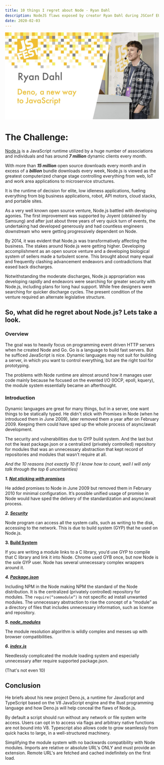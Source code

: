 ```yaml
---
title: 10 things I regret about Node - Ryan Dahl
description: NodeJS flaws exposed by creator Ryan Dahl during JSConf EU, 2018...
date: 2020-02-03
---
```


![](./assets/ryan-dahl.jpg)

# The Challenge:

<u>Node.js</u> is a JavaScript runtime utilized by a huge number of associations and individuals and has around **_7 million_** dynamic clients every month.

With more than **_15 million_** open source downloads every month and in excess of a **_billion_** bundle downloads every week, Node.js is viewed as the greatest computerized change stage controlling everything from web, IoT and work area applications to microservice structures.

It is the runtime of decision for elite, low idleness applications, fueling everything from big business applications, robot, API motors, cloud stacks, and portable sites.

As a very well known open source venture, Node.js battled with developing agonies. The first improvement was supported by Joyent (obtained by Samsung) and after just about three years of very quick turn of events, the undertaking had developed generously and had countless engineers downstream who were getting progressively dependent on Node.

By 2014, it was evident that Node.js was transformatively affecting the business. The stakes around Node.js were getting higher. Developing accomplishment as an open source venture and a developing biological system of sellers made a turbulent scene. This brought about many equal and frequently clashing advancement endeavors and contradictions that eased back discharges.

Notwithstanding the moderate discharges, Node.js appropriation was developing rapidly and endeavors were searching for greater security with Node.js, including plans for long haul support. While free designers were searching for quicker discharge cycles. The present condition of the venture required an alternate legislative structure.

## So, what did he regret about Node.js? Lets take a look.

### Overview

The goal was to heavily focus on programming event driven HTTP servers when he created Node and Go. Go is a language to build fast servers. But he sufficed JavaScript is nice. Dynamic languages may not suit for building a server, in which you want to control everything, but are the right tool for prototyping.

The problems with Node runtime are almost around how it manages user code mainly because he focused on the evented I/O (IOCP, epoll, kquery), the module system essentially became an afterthought.

### Introduction

Dynamic languages are great for many things, but in a server, one want things to be statically typed. He didn't stick with Promises in Node (when he introduced them in June 2009), later removed them a year after on February 2009. Keeping them could have sped up the whole process of async/await development.

The security and vulnerabilities due to GYP build system. And the last but not the least package.json or a centralized (privately controlled) repository for modules that was an unnecessary abstraction that kept record of repositories and modules that wasn’t require at all.

_And the 10 reasons (not exactly 10 if I know how to count, well I will only talk through the top 6 uncertainties)_

**_1. <u>Not sticking with promises_**</u>

He added promises to Node in June 2009 but removed them in February 2010 for minimal configuration. It’s possible unified usage of promise in Node would have sped the delivery of the standardization and async/await process.

**_2. <u>Security_**</u>

Node program can access all the system calls, such as writing to the disk, accessing to the network. This is due to build system (GYP) that he used on Node.js.

**3. <u>Build System**</u>

If you are writing a module links to a C library, you’d use GYP to compile that C library and link it into Node. Chrome used GYB once, but now Node is the sole GYP user. Node has several unnecessary complex wrappers around it.

**_4. <u>Package.json_**</u>

Including NPM in the Node making NPM the standard of the Node distribution. It is the centralized (privately controlled) repository for modules. The `require(“sommodule”)` is not specific ad install unwanted modules. The unnecessary abstraction to rise the concept of a “module” as a directory of files that includes unnecessary information, such as license and repository.

**_5. <u>node_modules_**</u>

The module resolution algorithm is wildly complex and messes up with browser compatibilities.

**_6. <u>index.js_**</u>

Needlessly complicated the module loading system and especially unnecessary after require supported package.json.

(That's not even 10)

## Conclusion

He briefs about his new project Deno.js, a runtime for JavaScript and TypeScript based on the V8 JavaScript engine and the Rust programming language and how Deno.js will help conceal the flaws of Node.js.

By default a script should run without any network or file system write access. Users can opt in to access via flags and arbitrary native functions are not bound into V8. Typescript also allows code to grow seamlessly from quick hacks to large, in a well-structured machinery.

Simplifying the module system with no backwards compatibility with Node modules. Imports are relative or absolute URL's ONLY and must provide an extension. Remote URL's are fetched and cached indefinitely on the first load.
